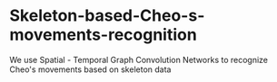 # Skeleton-based-Cheo-s-movements-recognition
We use Spatial - Temporal Graph Convolution Networks to recognize Cheo's movements based on skeleton data
